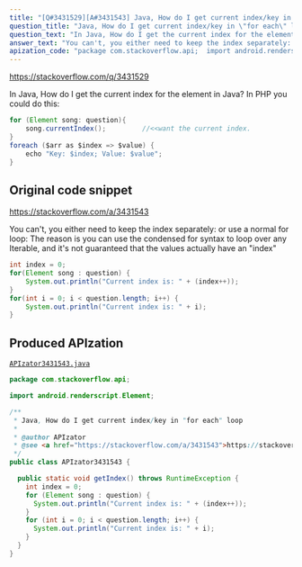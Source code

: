 ```yaml
---
title: "[Q#3431529][A#3431543] Java, How do I get current index/key in \"for each\" loop"
question_title: "Java, How do I get current index/key in \"for each\" loop"
question_text: "In Java, How do I get the current index for the element in Java? In PHP you could do this:"
answer_text: "You can't, you either need to keep the index separately: or use a normal for loop: The reason is you can use the condensed for syntax to loop over any Iterable, and it's not guaranteed that the values actually have an \"index\""
apization_code: "package com.stackoverflow.api;  import android.renderscript.Element;  /**  * Java, How do I get current index/key in \"for each\" loop  *  * @author APIzator  * @see <a href=\"https://stackoverflow.com/a/3431543\">https://stackoverflow.com/a/3431543</a>  */ public class APIzator3431543 {    public static void getIndex() throws RuntimeException {     int index = 0;     for (Element song : question) {       System.out.println(\"Current index is: \" + (index++));     }     for (int i = 0; i < question.length; i++) {       System.out.println(\"Current index is: \" + i);     }   } }"
---
```


https://stackoverflow.com/q/3431529

In Java, How do I get the current index for the element in Java?
In PHP you could do this:


```java
for (Element song: question){
    song.currentIndex();         //<<want the current index.
}
foreach ($arr as $index => $value) {
    echo "Key: $index; Value: $value";
}
```


## Original code snippet

https://stackoverflow.com/a/3431543

You can&#x27;t, you either need to keep the index separately:
or use a normal for loop:
The reason is you can use the condensed for syntax to loop over any Iterable, and it&#x27;s not guaranteed that the values actually have an &quot;index&quot;

```java
int index = 0;
for(Element song : question) {
    System.out.println("Current index is: " + (index++));
}
for(int i = 0; i < question.length; i++) {
    System.out.println("Current index is: " + i);
}
```

## Produced APIzation

[`APIzator3431543.java`](https://github.com/pasqualesalza/apization-temp-data/raw/master/apizations/java/APIzator3431543.java)

```java
package com.stackoverflow.api;

import android.renderscript.Element;

/**
 * Java, How do I get current index/key in "for each" loop
 *
 * @author APIzator
 * @see <a href="https://stackoverflow.com/a/3431543">https://stackoverflow.com/a/3431543</a>
 */
public class APIzator3431543 {

  public static void getIndex() throws RuntimeException {
    int index = 0;
    for (Element song : question) {
      System.out.println("Current index is: " + (index++));
    }
    for (int i = 0; i < question.length; i++) {
      System.out.println("Current index is: " + i);
    }
  }
}

```